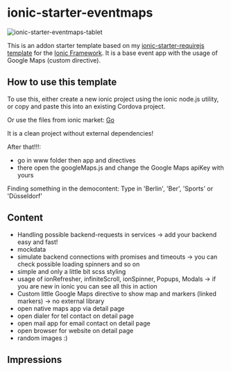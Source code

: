 # ionic-starter-eventmaps

![ionic-starter-eventmaps-tablet](https://cloud.githubusercontent.com/assets/2264672/9706585/606c6878-54e9-11e5-9191-536c85208636.png)

This is an addon starter template based on my [ionic-starter-requirejs template](https://github.com/KillerCodeMonkey/ionic-starter-requirejs) for the [Ionic Framework](http://ionicframework.com/). It is a base event app with the usage of Google Maps (custom directive).

## How to use this template

To use this, either create a new ionic project using the ionic node.js utility, or copy and paste this into an existing Cordova project.

Or use the files from ionic market:
[Go](http://market.ionic.io/starters/event-app-and-maps)

It is a clean project without external dependencies!

After that!!!:

- go in www folder then app and directives
- there open the googleMaps.js and change the Google Maps apiKey with yours

Finding something in the democontent:
Type in 'Berlin', 'Ber', 'Sports' or 'Düsseldorf'

## Content

- Handling possible backend-requests in services -> add your backend easy and fast!
- mockdata
- simulate backend connections with promises and timeouts -> you can check possible loading spinners and so on
- simple and only a little bit scss styling
- usage of ionRefresher, infiniteScroll, ionSpinner, Popups, Modals -> if you are new in ionic you can see all this in action
- Custom little Google Maps directive to show map and markers (linked markers) -> no external library
- open native maps app via detail page
- open dialer for tel contact on detail page
- open mail app for email contact on detail page
- open browser for website on detail page
- random images :)

## Impressions


